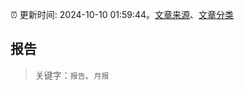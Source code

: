 :alarm_clock: 更新时间: 2024-10-10 01:59:44。[文章来源](/README.md)、[文章分类](/TAGS.md)

## 报告


> 关键字：`报告`、`月报`



